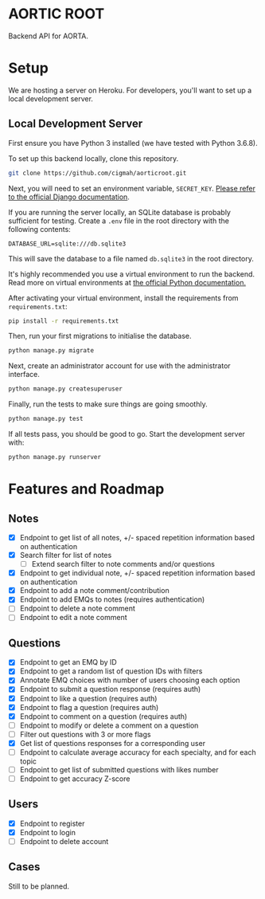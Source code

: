 # AORTIC ROOT

Backend API for AORTA.

# Setup

We are hosting a server on Heroku. For developers, you'll want to set up a local development server. 

## Local Development Server

First ensure you have Python 3 installed (we have tested with Python 3.6.8).

To set up this backend locally, clone this repository.

```sh
git clone https://github.com/cigmah/aorticroot.git
```

Next, you will need to set an environment variable, `SECRET_KEY`. 
[Please refer to the official Django documentation](https://docs.djangoproject.com/en/2.2/ref/settings/#secret-key). 

If you are running the server locally, an SQLite database is probably sufficient
for testing. Create a `.env` file in the root directory with the following
contents:

``` 
DATABASE_URL=sqlite:///db.sqlite3
```

This will save the database to a file named `db.sqlite3` in the root directory.

It's highly recommended you use a virtual environment to run the backend. 
Read more on virtual environments at [the official Python
documentation.](https://docs.python.org/3.6/tutorial/venv.html)

After activating your virtual environment, install the requirements from `requirements.txt`:

```sh
pip install -r requirements.txt
```

Then, run your first migrations to initialise the database.

``` sh
python manage.py migrate
```

Next, create an administrator account for use with the administrator interface.

``` sh
python manage.py createsuperuser
```

Finally, run the tests to make sure things are going smoothly.

``` sh
python manage.py test
```

If all tests pass, you should be good to go. Start the development server with:

``` sh
python manage.py runserver
```

# Features and Roadmap

## Notes

- [X] Endpoint to get list of all notes, +/- spaced repetition information based on authentication
- [X] Search filter for list of notes
  - [ ] Extend search filter to note comments and/or questions
- [X] Endpoint to get individual note, +/- spaced repetition information based on authentication
- [X] Endpoint to add a note comment/contribution
- [X] Endpoint to add EMQs to notes (requires authentication)
- [ ] Endpoint to delete a note comment
- [ ] Endpoint to edit a note comment

## Questions

- [X] Endpoint to get an EMQ by ID
- [X] Endpoint to get a random list of question IDs with filters
- [X] Annotate EMQ choices with number of users choosing each option
- [X] Endpoint to submit a question response (requires auth)
- [X] Endpoint to like a question (requires auth) 
- [X] Endpoint to flag a question (requires auth)
- [X] Endpoint to comment on a question (requires auth)
- [ ] Endpoint to modify or delete a comment on a question
- [ ] Filter out questions with 3 or more flags
- [X] Get list of questions responses for a corresponding user
- [ ] Endpoint to calculate average accuracy for each specialty, and for each topic
- [ ] Endpoint to get list of submitted questions with likes number
- [ ] Endpoint to get accuracy Z-score

## Users

- [X] Endpoint to register
- [X] Endpoint to login
- [ ] Endpoint to delete account

## Cases

Still to be planned.
